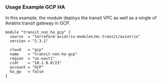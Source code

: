 ### Usage Example GCP HA

In this example, the module deploys the transit VPC as well as a single of Aviatrix transit gateway in GCP.

```hcl
module "transit_non_ha_gcp" {
  source  = "terraform-aviatrix-modules/mc-transit/aviatrix"
  version = "2.3.1"

  cloud   = "gcp"
  name    = "transit-non-ha-gcp"
  region  = "us-east1"
  cidr    = "10.1.0.0/23"
  account = "GCP"
  ha_gw   = false
}
```